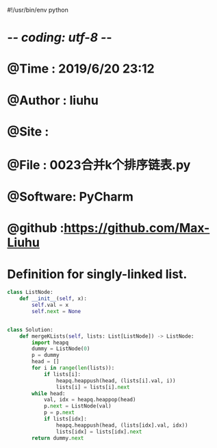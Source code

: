 #!/usr/bin/env python
# -*- coding: utf-8 -*-
# @Time    : 2019/6/20 23:12
# @Author  : liuhu
# @Site    : 
# @File    : 0023合并k个排序链表.py
# @Software: PyCharm
# @github  :https://github.com/Max-Liuhu
# Definition for singly-linked list.

```PYTHON
class ListNode:
    def __init__(self, x):
        self.val = x
        self.next = None


class Solution:
    def mergeKLists(self, lists: List[ListNode]) -> ListNode:
        import heapq
        dummy = ListNode(0)
        p = dummy
        head = []
        for i in range(len(lists)):
            if lists[i]:
                heapq.heappush(head, (lists[i].val, i))
                lists[i] = lists[i].next
        while head:
            val, idx = heapq.heappop(head)
            p.next = ListNode(val)
            p = p.next
            if lists[idx]:
                heapq.heappush(head, (lists[idx].val, idx))
                lists[idx] = lists[idx].next
        return dummy.next

```
